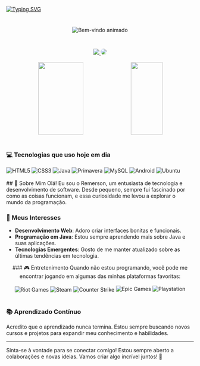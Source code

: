 [![Typing SVG](https://readme-typing-svg.herokuapp.com/?color=FFFFFF&size=35&center=true&vCenter=true&width=1000&lines=HELLO,+My+name+is+Remerson+;I'm+23+years+old;I'm+from+Brazil;I'm+majoring+in+Systems+for+Internet;Be+Welcome!+:%29)](https://git.io/typing-svg)

<div align="center" style="border: 5px solid transparent; padding: 20px;">
  <img src="https://pa1.aminoapps.com/7118/6f05d611b4fdc9775f28ea21e1392417e3bc8439r1-540-300_hq.gif" alt="Bem-vindo animado" />
</div>
<br>


<div align="center"> 
<a href="https://www.instagram.com/remerson_gd9/" target="_blank"><img src="https://img.shields.io/badge/-Instagram-%23E4405F?style=for-the-badge&logo=instagram&logoColor=white"</a>
<a href="https://www.linkedin.com/in/remerson-conceição-8ab4b7230/" target="_blank"><img src="https://img.shields.io/badge/-LinkedIn-%230077B5?style=for-the-badge&logo=linkedin&logoColor=white" style="border-radius: 30px" target="_blank"></a> 
 </div>
 <br>


<div align="center">  
<img width="49%" height="195px" src="https://github-readme-stats-sigma-five.vercel.app/api?username=remerson09&show_icons=true&bg_color=00000000&ring_color=E3963E&text_color=E3963E&title_color=E3963E&icon_color=E3963E&include_all_commits=true" /> 
 <img width="41%" height="195px" src="https://github-readme-stats-sigma-five.vercel.app/api/top-langs/?username=remerson09&layout=compact&show_icons=true&bg_color=00000000&ring_color=E3963E&text_color=E3963E&title_color=E3963E&icon_color=E34234"/>
</div>
<br>

### 💻 Tecnologias que uso hoje em dia
<div style="display: inline-block" aling=""center> 
    <img align="center" alt="HTML5" src="https://img.shields.io/badge/HTML5-E34F26?style=for-the-badge&logo=html5&logoColor=branco"/> 
    <img align="center" alt="CSS3" src="https://img.shields.io/badge/CSS3-1572B6?style=for-the-badge&logo=css3&logoColor=branco"/> 
    <img align="center" alt="Java" src="https://img.shields.io/badge/Java-ED8B00?style=for-the-badge&logo=openjdk&logoColor=branco"/> 
    <img align="center" alt="Primavera" src="https://img.shields.io/badge/Spring-6DB33F?style=for-the-badge&logo=spring&logoColor=branco"/> 
    <img align="center" alt="MySQL" src="https://img.shields.io/badge/MySQL-005C84?style=for-the-badge&logo=mysql&logoColor=branco"/> 
    <img align="center" alt="Android" src="https://img.shields.io/badge/Android-3DDC84?style=for-the-badge&logo=android&logoColor=branco"/> 
    <img align="center" alt="Ubuntu" src="https://img.shields.io/badge/Ubuntu-E95420?style=for-the-badge&logo=ubuntu&logoColor=branco"/> 
</div><br>
</div><br>
## 🌟 Sobre Mim
Olá! Eu sou o Remerson, um entusiasta de tecnologia e desenvolvimento de software. Desde pequeno, sempre fui fascinado por como as coisas funcionam, e essa curiosidade me levou a explorar o mundo da programação.

### 🎯 Meus Interesses
- **Desenvolvimento Web**: Adoro criar interfaces bonitas e funcionais.
- **Programação em Java**: Estou sempre aprendendo mais sobre Java e suas aplicações.
- **Tecnologias Emergentes**: Gosto de me manter atualizado sobre as últimas tendências em tecnologia.
<div align="center">
### 🎮 Entretenimento
Quando não estou programando, você pode me encontrar jogando em algumas das minhas plataformas favoritas:
    
<div style="display: inline-block"><br>
    <img align="center" alt="Riot Games" src="https://img.shields.io/badge/Riot_Games-D32936?style=for-the-badge&logo=riot-games&logoColor=white"/> 
    <img align="center" alt="Steam" src="https://img.shields.io/badge/Steam-000000?style=for-the-badge&logo=steam&logoColor=white"/> 
    <img align="center" alt="Counter Strike" src="https://img.shields.io/badge/Counter_Strike-000000?style=for-the-badge&logo=counter-strike&logoColor=white"/> 
    <img alin="center" alt="Epic Games" src="https://img.shields.io/badge/Epic%20Games-313131?style=for-the-badge&logo=Epic%20Games&logoColor=white"/>
    <img alin="center" alt="Playstation" src="https://img.shields.io/badge/PlayStation-003791?style=for-the-badge&logo=playstation&logoColor=white"/>  
</div>
</div><br>

### 📚 Aprendizado Contínuo
Acredito que o aprendizado nunca termina. Estou sempre buscando novos cursos e projetos para expandir meu conhecimento e habilidades.

---

Sinta-se à vontade para se conectar comigo! Estou sempre aberto a colaborações e novas ideias. Vamos criar algo incrível juntos! 🚀


